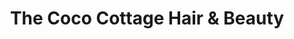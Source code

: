 ---
title: "The Coco Cottage Hair & Beauty"
url: /tralee/the-coco-cottage-hair-and-beauty/
shop: beauty
---